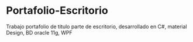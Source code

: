 # Portafolio-Escritorio
Trabajo portafolio de titulo parte de escritorio, desarrollado en C#, material Design, BD oracle 11g, WPF
